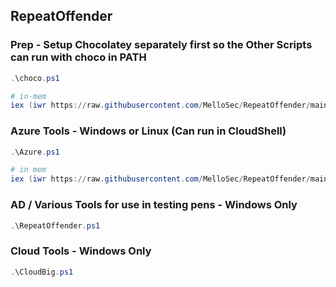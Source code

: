 ﻿## RepeatOffender

### Prep - Setup Chocolatey separately first so the Other Scripts can run with choco in PATH
```powershell
.\choco.ps1

# in-mem
iex (iwr https://raw.githubusercontent.com/MelloSec/RepeatOffender/main/Choco.ps1 -UseBasicParsing)
```

### Azure Tools - Windows or Linux (Can run in CloudShell)
```powershell
.\Azure.ps1

# in mem
iex (iwr https://raw.githubusercontent.com/MelloSec/RepeatOffender/main/Azure.ps1 -UseBasicParsing)
```

### AD / Various Tools for use in testing pens - Windows Only
```powershell
.\RepeatOffender.ps1
```

### Cloud Tools - Windows Only
```powershell
.\CloudBig.ps1
```

